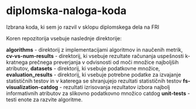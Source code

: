# diplomska-naloga-koda
Izbrana koda, ki sem jo razvil v sklopu diplomskega dela na FRI

Koren repozitorija vsebuje naslednje direktorije:

**algorithms** - direktorij z implementacijami algoritmov in naučenih metrik,
**cv-vs-num-results** - direktorij, ki vsebuje rezultate računanja uspešnosti k-kratnega prečnega preverjanja v odvisnosti od moči množice najboljših atributov,
**datasets** - direktorij, ki vsebuje podatkovne množice,
**evaluation_results** - direktorij, ki vsebuje potrebne podatke za izvajanje statističnih testov in v katerega se shranjujejo rezultati statističnih testov
**fs-visualization-catdog** - rezultati izrisovanja rezultatov izbora najbolj informativnih atributov za slikovno podatkovno množico catdog
**unit-tests** - testi enote za razvite algoritme.
